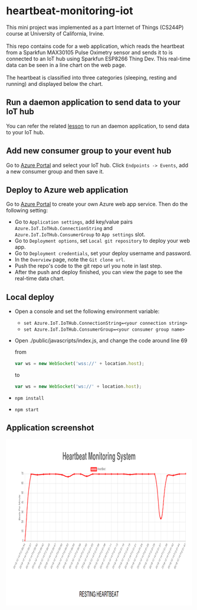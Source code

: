 # heartbeat-monitoring-iot
This mini project was implemented as a part Internet of Things (CS244P) course at University of California, Irvine.<br>
<br>
This repo contains code for a web application, which reads the heartbeat from a Sparkfun MAX30105 Pulse Oximetry sensor and sends it to  is connected to an IoT hub using Sparkfun ESP8266 Thing Dev. This real-time data can be seen in a line chart on the web page.<br>
<br>
The heartbeat is classified into three categories (sleeping, resting and running) and displayed below the chart.<br>

## Run a daemon application to send data to your IoT hub
You can refer the related [lesson](https://docs.microsoft.com/en-us/azure/iot-hub/iot-hub-live-data-visualization-in-web-apps) to run an daemon application, to send data to your IoT hub.

## Add new consumer group to your event hub
Go to [Azure Portal](https://portal.azure.com) and select your IoT hub. Click `Endpoints -> Events`, add a new consumer group and then save it.

## Deploy to Azure web application
Go to [Azure Portal](https://portal.azure.com) to create your own Azure web app service. Then do the following setting:

* Go to `Application settings`, add key/value pairs `Azure.IoT.IoTHub.ConnectionString` and `Azure.IoT.IoTHub.ConsumerGroup` to `App settings` slot.
* Go to `Deployment options`, set `Local git repository` to deploy your web app.
* Go to `Deployment credentials`, set your deploy username and password.
* In the `Overview` page, note the `Git clone url`.
* Push the repo's code to the git repo url you note in last step.
* After the push and deploy finished, you can view the page to see the real-time data chart.

## Local deploy
* Open a console and set the following environment variable:
  * `set Azure.IoT.IoTHub.ConnectionString=<your connection string>`
  * `set Azure.IoT.IoTHub.ConsumerGroup=<your consumer group name>`
* Open ./public/javascripts/index.js, and change the code around line 69

    from
    ```js
    var ws = new WebSocket('wss://' + location.host);
    ```
    to
    ```js
    var ws = new WebSocket('ws://' + location.host);
    ```
* `npm install`
* `npm start`

## Application screenshot

<p align="center">
  <img src="./app_screenshot.png" alt="Application Screenshot"
       width="750" height="450">
</p>
